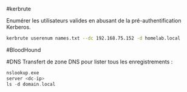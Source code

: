 #kerbrute

Enumérer les utilisateurs valides en abusant de la pré-authentification Kerberos.

```sh
kerbrute userenum names.txt --dc 192.168.75.152 -d homelab.local
```

#BloodHound

#DNS 
Transfert de zone DNS pour lister tous les enregistrements :

```c
nslookup.exe
server <dc-ip>
ls -d domain.local
```